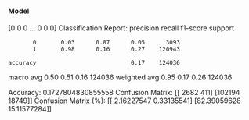 #### Model
[0 0 0 ... 0 0 0]
Classification Report:
              precision    recall  f1-score   support

           0       0.03      0.87      0.05      3093
           1       0.98      0.16      0.27    120943

    accuracy                           0.17    124036
   macro avg       0.50      0.51      0.16    124036
weighted avg       0.95      0.17      0.26    124036

Accuracy: 0.1727804830855558
Confusion Matrix:
[[  2682    411]
 [102194  18749]]
Confusion Matrix (%):
[[ 2.16227547  0.33135541]
 [82.39059628 15.11577284]]
